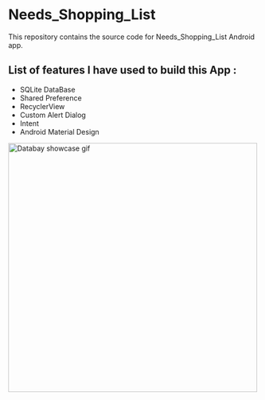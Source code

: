 # **Needs_Shopping_List**

This repository contains the source code for Needs_Shopping_List Android app.

## List of features I have used to build this App : 

* SQLite DataBase
* Shared Preference
* RecyclerView
* Custom Alert Dialog
* Intent
* Android Material Design


<img src="https://github.com/imad-elbouhati/imad-imad_public/blob/master/ShoppingList.gif" alt="Databay showcase gif" title="Databay showcase gif"  width="500"/>


